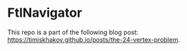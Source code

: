 # FtlNavigator

This repo is a part of the following blog post: https://timiskhakov.github.io/posts/the-24-vertex-problem.